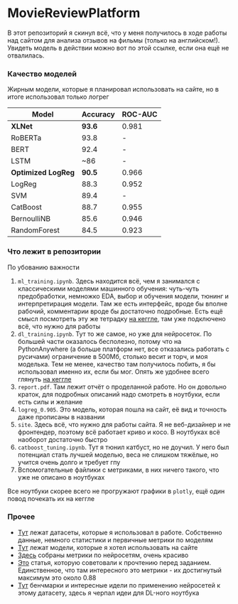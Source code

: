 # MovieReviewPlatform

В этот репозиторий я скинул всё, что у меня получилось в ходе работы над сайтом для анализа отзывов на фильмы (только на английском!). Увидеть модель в действии можно вот по этой ссылке, если она ещё не отвалилась.

### Качество моделей

Жирным модели, которые я планировал использовать на сайте, но в итоге использовал только логрег

| Model                | Accuracy | ROC-AUC  |
|----------------------|----------|---|
| **XLNet** | **93.6** | 0.981 |
| RoBERTa | 93.8 | - |
| BERT | 92.4 | - |
| LSTM | ~86 | - |
| **Optimized LogReg** | **90.5** | 0.966 |
| LogReg               | 88.3     | 0.952 |
| SVM                  | 89.4     | - |
| CatBoost                  |   88.7   | 0.955 |
| BernoulliNB                  |   85.6   | 0.946 |
| RandomForest                  |   84.5   | 0.923 |

### Что лежит в репозитории

По убованию важности

1. `ml_training.ipynb`. Здесь находится всё, чем я занимался с классическими моделями машинного обучения: чуть-чуть предобработки, немножко EDA, выбор и обучения модели, тюнинг и интерпретирация модели. Там же есть интерфейс, вроде бы вполне рабочий, комментарии вроде бы достаточно подробные. Есть ещё смысл посмотреть эту же тетрадку [на кеггле](https://www.kaggle.com/code/yaustal/test-task-rosatom/notebook), там уже подключено всё, что нужно для работы
2. `dl_training.ipynb`. Тут то же самое, но уже для нейросеток. По большей части оказалось бесполезно, потому что на PythonAnywhere (а больше платформ нет, все отказались работать с русичами) ограничение в 500Мб, столько весит и торч, и моя моделька. Тем не менее, качество там получилось побить, я бы использовал именно их, если бы мог. Опять же удобнее всего глянуть [на кеггле](https://www.kaggle.com/code/yaustal/dl-training/notebook)
3. `report.pdf`. Там лежит отчёт о проделанной работе. Но он довольно краток, для подробных описаний надо смотреть в ноутбуки, если есть силы и желание
4. `logreg_0.905`. Это модель, которая пошла на сайт, её вид и точность даже прописаны в названии
5. `site`. Здесь всё, что нужно для работы сайта. Я не веб-дизайнер и не фронтендер, поэтому всё работает криво и косо. В ноутбуках всё наоборот достаточно быстро
6. `catboost_tuning.ipynb`. Тут я тюнил катбуст, но не доучил. У него был потенциал стать лучшей моделью, веса не слишком тяжёлые, но учится очень долго и требует гпу
7. Вспомогательные файлики с метриками, в них ничего такого, что уже не описано в ноутбуках

Все ноутбуки скорее всего не прогружают графики в `plotly`, ещё один повод почекать их на кеггле

### Прочее

- [Тут](https://kaggle.com/datasets/72db9336f0d4d66b8187e1a072b315876c321e39837976fd538316f627b0feb8) лежат датасеты, которые я использовал в работе. Собственно данные, немного статистики и первичные метрики по моделям       
- [Тут](https://kaggle.com/datasets/72db9336f0d4d66b8187e1a072b315876c321e39837976fd538316f627b0feb8) лежат модели, которые я хотел использовать на сайте      
- [Здесь](https://wandb.ai/lerostre/IMDB_review_sentiment_analysis?workspace=user-lerostre) собраны метрики по нейросетям, очень красиво      
- [Это](https://ai.stanford.edu/~amaas/papers/wvSent_acl2011.pdf) статья, которую советовали к прочтению перед заданием. Единственное, что там интересного это метрики - их достигнутый максимум это около 0.88
- [Тут](https://paperswithcode.com/sota/sentiment-analysis-on-imdb) бенчмарки и интересные идели по применению нейросетей к этому датасету, здесь я черпал идеи для DL-ного ноутбука
